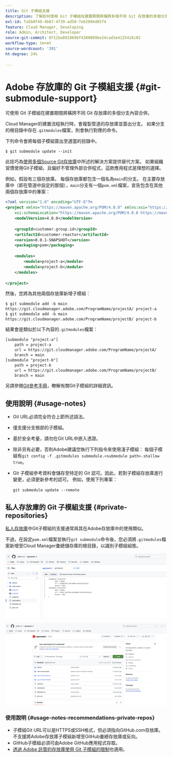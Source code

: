 ```yaml
---
title: Git 子模組支援
description: 了解如何使用 Git 子模組在建置期間將橫跨多個不同 Git 存放庫的多個分支內容合併。
exl-id: fa5b0f49-4b87-4f39-ad50-7e62094d85f4
feature: Cloud Manager, Developing
role: Admin, Architect, Developer
source-git-commit: 0712ba8918696f4300089be24cad3e4125416c02
workflow-type: tm+mt
source-wordcount: '391'
ht-degree: 24%

---
```


# Adobe 存放庫的 Git 子模組支援 {#git-submodule-support}

可使用 Git 子模組在建置期間將橫跨不同 Git 存放庫的多個分支內容合併。

Cloud Manager的建置流程執行時，會複製管道的存放庫並簽出分支。 如果分支的根目錄中存在`.gitmodules`檔案，則會執行對應的命令。

下列命令會將每個子模組簽出至適當的目錄中。

```
$ git submodule update --init
```

此技巧為[使用多個Source Git存放庫](/help/implementing/cloud-manager/managing-code/working-with-multiple-source-git-repositories.md)中所述的解決方案提供替代方案。 如果組織習慣使用Git子模組，且偏好不管理外部合併程式，這款應用程式是理想的選擇。

例如，假設有三個存放庫。 每個存放庫都包含一個名為`main`的分支。 在主要存放庫中（即在管道中設定的那個），`main`分支有一個`pom.xml`檔案，宣告包含在其他兩個存放庫中的專案：

```xml
<?xml version="1.0" encoding="UTF-8"?>
<project xmlns="https://maven.apache.org/POM/4.0.0" xmlns:xsi="https://www.w3.org/2001/XMLSchema-instance"
    xsi:schemaLocation="https://maven.apache.org/POM/4.0.0 https://maven.apache.org/maven-v4_0_0.xsd">
    <modelVersion>4.0.0</modelVersion>
   
    <groupId>customer.group.id</groupId>
    <artifactId>customer-reactor</artifactId>
    <version>0.0.1-SNAPSHOT</version>
    <packaging>pom</packaging>
   
    <modules>
        <module>project-a</module>
        <module>project-b</module>
    </modules>
   
</project>
```

然後，您將為其他兩個存放庫新增子模組：

```shell
$ git submodule add -b main https://git.cloudmanager.adobe.com/ProgramName/projectA/ project-a
$ git submodule add -b main https://git.cloudmanager.adobe.com/ProgramName/projectB/ project-b
```

結果會是類似於以下內容的`.gitmodules`檔案：

```text
[submodule "project-a"]
    path = project-a
    url = https://git.cloudmanager.adobe.com/ProgramName/projectA/
    branch = main
[submodule "project-b"]
    path = project-b
    url = https://git.cloudmanager.adobe.com/ProgramName/projectB/
    branch = main
```

另請參閱[Git參考手冊](https://git-scm.com/book/en/v2/Git-Tools-Submodules)，瞭解有關Git子模組的詳細資訊。

## 使用說明 {#usage-notes}

* Git URL必須完全符合上節所述語法。
* 僅支援分支根部的子模組。
* 基於安全考量，請勿在Git URL中嵌入憑證。
* 除非另有必要，否則Adobe建議您執行下列指令來使用淺子模組：
  每個子模組有`git config -f .gitmodules submodule.<submodule path>.shallow true`。
* Git 子模組參考資料會儲存至特定的 Git 認可。因此，若對子模組存放庫進行變更，必須更新參考的認可。
例如，使用下列專案：

  `git submodule update --remote`

## 私人存放庫的 Git 子模組支援 {#private-repositories}

[私人存放庫](private-repositories.md)中Git子模組的支援通常與其在Adobe存放庫中的使用類似。

不過，在設定`pom.xml`檔案並執行`git submodule`命令後，您必須將`.gitmodules`檔案新增至Cloud Manager彙總儲存庫的根目錄，以識別子模組組態。

![.gitmodules 檔案](assets/gitmodules.png)

![彙總器](assets/aggregator.png)

### 使用說明 {#usage-notes-recommendations-private-repos}

* 子模組Git URL可以是HTTPS或SSH格式，但必須指向GitHub.com存放庫。 不支援將Adobe存放庫子模組新增至GitHub彙總存放庫或反向。
* GitHub子模組必須可由Adobe GitHub應用程式存取。
* [透過 Adobe 託管的存放庫使用 Git 子模組的限制](#limitations-recommendations)也適用。
